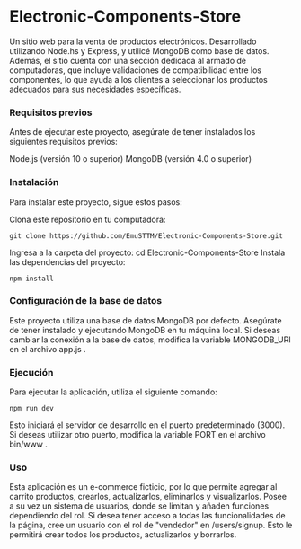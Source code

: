# Electronic-Components-Store

Un sitio web para la venta de productos electrónicos. Desarrollado utilizando Node.hs y Express, y utilicé MongoDB como base de datos. Además, el sitio cuenta con una sección dedicada al armado de computadoras, que incluye validaciones de compatibilidad entre los componentes, lo que ayuda a los clientes a seleccionar los productos adecuados para sus necesidades específicas.


### Requisitos previos
Antes de ejecutar este proyecto, asegúrate de tener instalados los siguientes requisitos previos:

Node.js (versión 10 o superior)
MongoDB (versión 4.0 o superior)

### Instalación
Para instalar este proyecto, sigue estos pasos:

Clona este repositorio en tu computadora:
```
git clone https://github.com/EmuSTTM/Electronic-Components-Store.git
```
Ingresa a la carpeta del proyecto: cd Electronic-Components-Store
Instala las dependencias del proyecto: 
```
npm install
```

### Configuración de la base de datos
Este proyecto utiliza una base de datos MongoDB por defecto. Asegúrate de tener instalado y ejecutando MongoDB en tu máquina local. Si deseas cambiar la conexión a la base de datos, modifica la variable MONGODB_URI en el archivo app.js .

### Ejecución
Para ejecutar la aplicación, utiliza el siguiente comando:
```
npm run dev
```
Esto iniciará el servidor de desarrollo en el puerto predeterminado (3000). Si deseas utilizar otro puerto, modifica la variable PORT en el archivo bin/www .

### Uso
Esta aplicación es un e-commerce ficticio, por lo que permite agregar al carrito productos, crearlos, actualizarlos, eliminarlos y visualizarlos. Posee
a su vez un sistema de usuarios, donde se limitan y añaden funciones dependiendo del rol. Si desea tener acceso a todas las funcionalidades de la página,
cree un usuario con el rol de "vendedor" en /users/signup. Esto le permitirá crear todos los productos, actualizarlos y borrarlos.
